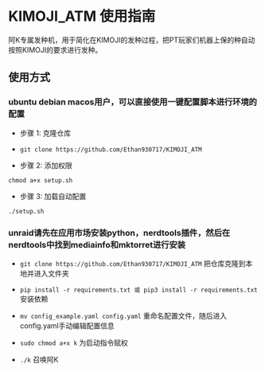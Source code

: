 # KIMOJI_ATM 使用指南

阿K专属发种机，用于简化在KIMOJI的发种过程，把PT玩家们机器上保的种自动按照KIMOJI的要求进行发种。

## 使用方式

### ubuntu debian macos用户，可以直接使用一键配置脚本进行环境的配置

* 步骤 1: 克隆仓库

* `git clone https://github.com/Ethan930717/KIMOJI_ATM
`
* 步骤 2: 添加权限

`chmod a+x setup.sh
`
* 步骤 3: 加载自动配置

`./setup.sh
`
### unraid请先在应用市场安装python，nerdtools插件，然后在nerdtools中找到mediainfo和mktorret进行安装

* `git clone https://github.com/Ethan930717/KIMOJI_ATM` 把仓库克隆到本地并进入文件夹

* `pip install -r requirements.txt 或 pip3 install -r requirements.txt` 安装依赖

* `mv config_example.yaml config.yaml` 重命名配置文件，随后进入config.yaml手动编辑配置信息

* `sudo chmod a+x k` 为启动指令赋权

* `./k` 召唤阿K


